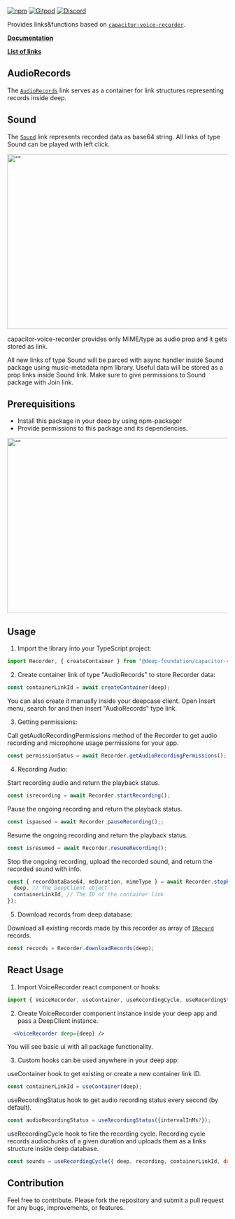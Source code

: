 [![npm](https://img.shields.io/npm/v/@deep-foundation/capacitor-voice-recorder.svg)](https://www.npmjs.com/package/@deep-foundation/capacitor-voice-recorder) 
[![Gitpod](https://img.shields.io/badge/Gitpod-ready--to--code-blue?logo=gitpod)](https://gitpod.io/#https://github.com/deep-foundation/capacitor-voice-recorder) 
[![Discord](https://badgen.net/badge/icon/discord?icon=discord&label&color=purple)](https://discord.gg/deep-foundation)

Provides links&functions based on [`capacitor-voice-recorder`](https://www.npmjs.com/package/capacitor-voice-recorder). 

[**Documentation**](https://deep-foundation.github.io/capacitor-voice-recorder/) 

[**List of links**](https://deep-foundation.github.io/capacitor-voice-recorder/enums/LinkName.html)

## AudioRecords

The [`AudioRecords`] link serves as a container for link structures representing records inside deep.  

## Sound

The [`Sound`] link represents recorded data as base64 string.
All links of type Sound can be played with left click.

<img src="https://github.com/deep-foundation/capacitor-voice-recorder/assets/44348954/80bacb4c-4533-4c63-afbc-565602f1ad9a" alt= “” width="600" height="400">

capacitor-voice-recorder provides only MIME/type as audio prop and it gets stored as link.

All new links of type Sound will be parced with async handler inside Sound package using music-metadata npm library. 
Useful data will be stored as a prop links inside Sound link.
Make sure to give permissions to Sound package with Join link.

## Prerequisitions
- Install this package in your deep by using npm-packager
- Provide permissions to this package and its dependencies.

<img src="https://github.com/deep-foundation/capacitor-voice-recorder/assets/44348954/e738da95-170e-4e8a-b9a5-bc8f1daf460c" alt= “” width="600" height="400">

## Usage
1. Import the library into your TypeScript project:

```js
import Recorder, { createContainer } from "@deep-foundation/capacitor-voice-recorder";
```

2. Create container link of type "AudioRecords" to store Recorder data:

```js
const containerLinkId = await createContainer(deep);
```

You can also create it manually inside your deepcase client. Open Insert menu, search for and then insert "AudioRecords" type link.

3. Getting permissions:

Call getAudioRecordingPermissions method of the Recorder to get audio recording and microphone usage permissions for your app.
```js
const permissionSatus = await Recorder.getAudioRecordingPermissions(); 
```

4. Recording Audio:

Start recording audio and return the playback status.
```js
const isrecording = await Recorder.startRecording(); 
```
Pause the ongoing recording and return the playback status.
```js 
const ispaused = await Recorder.pauseRecording();; 
```
Resume the ongoing recording and return the playback status.
```js
const isresumed = await Recorder.resumeRecording(); 
```
Stop the ongoing recording, upload the recorded sound, and return the recorded sound with info.
```js
const { recordDataBase64, msDuration, mimeType } = await Recorder.stopRecording({
  deep, // The DeepClient object
  containerLinkId, // The ID of the container link
});
```

5. Download records from deep database:

Download all existing records made by this recorder as array of [`IRecord`] records.
```js
const records = Recorder.downloadRecords(deep); 
```
## React Usage
1. Import VoiceRecorder react component or hooks:

```js
import { VoiceRecorder, useContainer, useRecordingCycle, useRecordingStatus } from "@deep-foundation/capacitor-voice-recorder";
```

2. Create VoiceRecorder component instance inside your deep app and pass a DeepClient instance.

```jsx
  <VoiceRecorder deep={deep} />
```

You will see basic ui with all package functionality.

3. Custom hooks can be used anywhere in your deep app:

useContainer hook to get existing or create a new container link ID.
```js
const containerLinkId = useContainer(deep);
```
useRecordingStatus hook to get audio recording status every second (by default).
```js
const audioRecordingStatus = useRecordingStatus({intervalInMs?}); 
```
useRecordingCycle hook to fire the recording cycle.
Recording cycle records audiochunks of a given duration and uploads them as a links structure inside deep database.
```js
const sounds = useRecordingCycle({ deep, recording, containerLinkId, duration: 5000 }); 
```

## Contribution

Feel free to contribute. Please fork the repository and submit a pull request for any bugs, improvements, or features.

[`AudioRecords`]: https://deep-foundation.github.io/capacitor-voice-recorder/enums/LinkName.html#AudioRecords
[`Sound`]: https://deep-foundation.github.io/capacitor-voice-recorder/enums/LinkName.html#Sound
[`IRecord`]: https://deep-foundation.github.io/capacitor-voice-recorder/interfaces/IRecord.html
